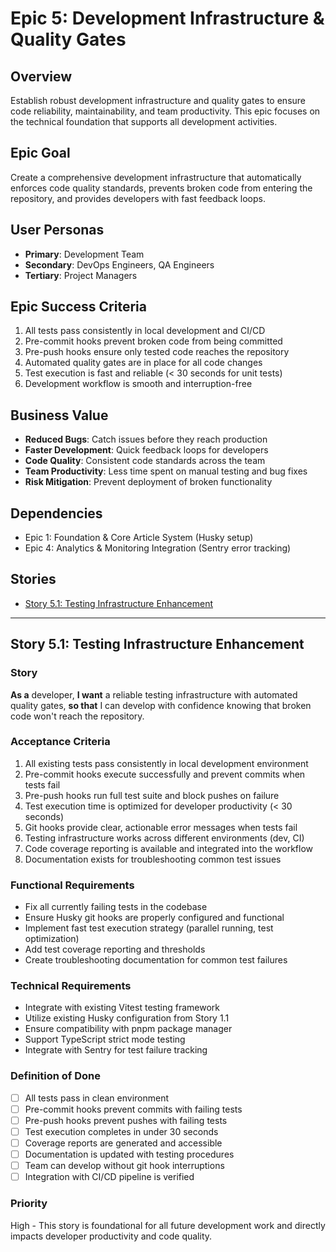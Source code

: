 # Epic 5: Development Infrastructure & Quality Gates

## Overview

Establish robust development infrastructure and quality gates to ensure code reliability, maintainability, and team productivity. This epic focuses on the technical foundation that supports all development activities.

## Epic Goal

Create a comprehensive development infrastructure that automatically enforces code quality standards, prevents broken code from entering the repository, and provides developers with fast feedback loops.

## User Personas

- **Primary**: Development Team
- **Secondary**: DevOps Engineers, QA Engineers
- **Tertiary**: Project Managers

## Epic Success Criteria

1. All tests pass consistently in local development and CI/CD
2. Pre-commit hooks prevent broken code from being committed
3. Pre-push hooks ensure only tested code reaches the repository
4. Automated quality gates are in place for all code changes
5. Test execution is fast and reliable (< 30 seconds for unit tests)
6. Development workflow is smooth and interruption-free

## Business Value

- **Reduced Bugs**: Catch issues before they reach production
- **Faster Development**: Quick feedback loops for developers
- **Code Quality**: Consistent code standards across the team
- **Team Productivity**: Less time spent on manual testing and bug fixes
- **Risk Mitigation**: Prevent deployment of broken functionality

## Dependencies

- Epic 1: Foundation & Core Article System (Husky setup)
- Epic 4: Analytics & Monitoring Integration (Sentry error tracking)

## Stories

- [Story 5.1: Testing Infrastructure Enhancement](./epic-5-development-infrastructure-quality-gates.md#story-51-testing-infrastructure-enhancement)

---

## Story 5.1: Testing Infrastructure Enhancement

### Story

**As a** developer,
**I want** a reliable testing infrastructure with automated quality gates,
**so that** I can develop with confidence knowing that broken code won't reach the repository.

### Acceptance Criteria

1. All existing tests pass consistently in local development environment
2. Pre-commit hooks execute successfully and prevent commits when tests fail
3. Pre-push hooks run full test suite and block pushes on failure
4. Test execution time is optimized for developer productivity (< 30 seconds)
5. Git hooks provide clear, actionable error messages when tests fail
6. Testing infrastructure works across different environments (dev, CI)
7. Code coverage reporting is available and integrated into the workflow
8. Documentation exists for troubleshooting common test issues

### Functional Requirements

- Fix all currently failing tests in the codebase
- Ensure Husky git hooks are properly configured and functional
- Implement fast test execution strategy (parallel running, test optimization)
- Add test coverage reporting and thresholds
- Create troubleshooting documentation for common test failures

### Technical Requirements

- Integrate with existing Vitest testing framework
- Utilize existing Husky configuration from Story 1.1
- Ensure compatibility with pnpm package manager
- Support TypeScript strict mode testing
- Integrate with Sentry for test failure tracking

### Definition of Done

- [ ] All tests pass in clean environment
- [ ] Pre-commit hooks prevent commits with failing tests
- [ ] Pre-push hooks prevent pushes with failing tests
- [ ] Test execution completes in under 30 seconds
- [ ] Coverage reports are generated and accessible
- [ ] Documentation is updated with testing procedures
- [ ] Team can develop without git hook interruptions
- [ ] Integration with CI/CD pipeline is verified

### Priority

High - This story is foundational for all future development work and directly impacts developer productivity and code quality.
